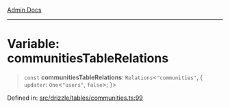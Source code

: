 [Admin Docs](/)

***

# Variable: communitiesTableRelations

> `const` **communitiesTableRelations**: `Relations`\<`"communities"`, \{ `updater`: `One`\<`"users"`, `false`\>; \}\>

Defined in: [src/drizzle/tables/communities.ts:99](https://github.com/NishantSinghhhhh/talawa-api/blob/69de67039e23da5433da6bf054785223c86c0ed1/src/drizzle/tables/communities.ts#L99)
